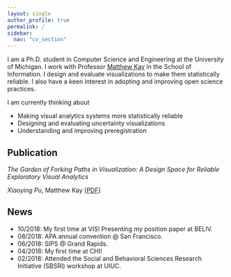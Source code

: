 ```yaml
---
layout: single
author_profile: true
permalink: /
sidebar:
  nav: "cv_section"
---
```



I am a Ph.D. student in Computer Science and Engineering at the University of Michigan. I work with Professor [Matthew Kay](http://mjskay.com/) in the School of Information. I design and evaluate visualizations to make them statistically reliable. I also have a keen interest in adopting and improving open science practices.

I am currently thinking about

- Making visual analytics systems more statistically reliable
- Designing and evaluating uncertainty visualizations
- Understanding and improving preregistration



## Publication

_The Garden of Forking Paths in Visualization: A Design Space for Reliable Exploratory Visual Analytics_

_Xiaoying Pu_, Matthew Kay   [[PDF]({{"/files/beliv2018_forking_paths.pdf"}})]

<!-- ![Bucknell computing center]({{ "/assets/img/cover.jpeg" | absolute_url }})   -->


## News

- 10/2018: My first time at VIS! Presenting my position paper at BELIV.
- 08/2018: APA annual convention @ San Francisco.
- 06/2018: SIPS @ Grand Rapids.
- 04/2018: My first time at CHI!
- 02/2018: Attended the Social and Behavioral Sciences Research Initiative (SBSRI) workshop at UIUC.
